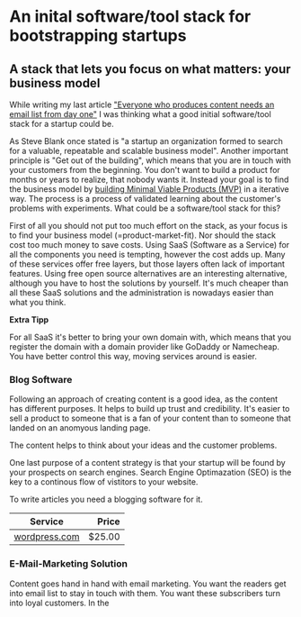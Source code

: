 # An inital software/tool stack for bootstrapping startups

## A stack that lets you focus on what matters: your business model

While writing my last article ["Everyone who produces content needs an email list from day one"](@TODO) I was thinking what a good initial software/tool stack for a startup could be.

As Steve Blank once stated is "a startup an organization formed to search for a valuable, repeatable and scalable business model".
Another important principle is "Get out of the building", which means that you are in touch with your customers from the beginning. You don't want to build a product for months or years to realize, that nobody wants it. Instead your goal is to find the business model by [building Minimal Viable Products (MVP)](https://jens-laufer.medium.com/why-is-it-important-to-validate-business-ideas-with-minimal-viable-products-mvp-69e45577c752) in a iterative way. The process is a process of validated learning about the customer's problems with experiments. What could be a software/tool stack for this?

First of all you should not put too much effort on the stack, as your focus is to find your business model (=product-market-fit). Nor should the stack cost too much money to save costs. Using SaaS (Software as a Service) for all the components you need is tempting, however the cost adds up. Many of these services offer free layers, but those layers often lack of important features. Using free open source alternatives are an interesting alternative, although you have to host the solutions by yourself. It's much cheaper than all these SaaS solutions and the administration is nowadays easier than what you think.

**Extra Tipp**

For all SaaS it's better to bring your own domain with, which means that you register the domain with a
domain provider like GoDaddy or Namecheap. You have better control this way, moving services around is easier.

### Blog Software

Following an approach of creating content is a good idea, as the content has different purposes. It helps to build up trust and credibility. It's easier to sell a product to someone that is a fan of your content than to someone that landed on an anomyous landing page.

The content helps to think about your ideas and the customer problems.

One last purpose of a content strategy is that your startup will be found by your prospects on search engines. Search Engine Optimazation (SEO) is the key to a continous flow of vistitors to your website.

To write articles you need a blogging software for it.

| Service                               |  Price |
| ------------------------------------- | -----: |
| [wordpress.com](http://wordpress.com) | $25.00 |

### E-Mail-Marketing Solution

Content goes hand in hand with email marketing. You want the readers get into email list to stay in touch with them. You want these subscribers turn into loyal customers. In the 
